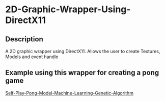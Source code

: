 # 2D-Graphic-Wrapper-Using-DirectX11
## Description
A 2D graphic wrapper using DirectX11. Allows the user to create Textures, Models and event handle
## Example using this wrapper for creating a pong game
[Self-Play-Pong-Model-Machine-Learning-Genetic-Algorithm](https://github.com/soulsama972/Self-Play-Pong-Model-Machine-Learning-Genetic-Algorithm) 
